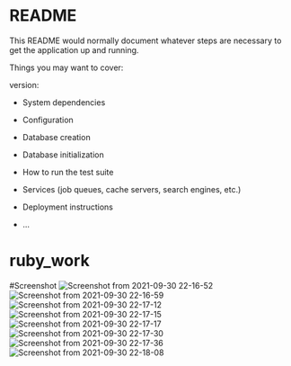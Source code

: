 # README

This README would normally document whatever steps are necessary to get the
application up and running.

Things you may want to cover:

  version:


* System dependencies


* Configuration

* Database creation

* Database initialization

* How to run the test suite

* Services (job queues, cache servers, search engines, etc.)

* Deployment instructions

* ...
# ruby_work
#Screenshot
![Screenshot from 2021-09-30 22-16-52](https://user-images.githubusercontent.com/52675676/135497603-6d55e88a-fb51-47d5-947c-f478f4b855a3.png)
![Screenshot from 2021-09-30 22-16-59](https://user-images.githubusercontent.com/52675676/135497605-d3d2bc2c-2f44-4e62-b6b1-e907a03ad582.png)
![Screenshot from 2021-09-30 22-17-12](https://user-images.githubusercontent.com/52675676/135497607-62e1d7ee-82f7-4f9d-86af-68f768b66abb.png)
![Screenshot from 2021-09-30 22-17-15](https://user-images.githubusercontent.com/52675676/135497609-a80f4b46-0d1a-40a0-a004-f75cacf41d1f.png)
![Screenshot from 2021-09-30 22-17-17](https://user-images.githubusercontent.com/52675676/135497611-12c7bd68-9fad-4914-8e7b-dce467bf917d.png)
![Screenshot from 2021-09-30 22-17-30](https://user-images.githubusercontent.com/52675676/135497615-ceafcf5a-8cfa-4c88-9e3c-d750b230ba4e.png)
![Screenshot from 2021-09-30 22-17-36](https://user-images.githubusercontent.com/52675676/135497618-0add8461-ad05-4842-b725-09c2c0382c01.png)
![Screenshot from 2021-09-30 22-18-08](https://user-images.githubusercontent.com/52675676/135497620-369782ba-e4b0-4401-a0b7-e7c93a14cb11.png)
